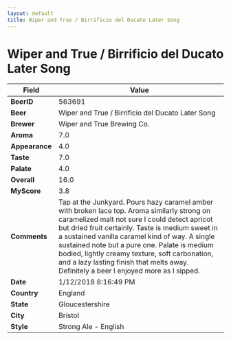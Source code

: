 ```yaml
---
layout: default
title: Wiper and True / Birrificio del Ducato Later Song
---
```


# Wiper and True / Birrificio del Ducato Later Song

| Field         | Value     |
|---------------|-----------|
| **BeerID** | 563691 |
| **Beer** | Wiper and True / Birrificio del Ducato Later Song |
| **Brewer** | Wiper and True Brewing Co. |
| **Aroma** | 7.0 |
| **Appearance** | 4.0 |
| **Taste** | 7.0 |
| **Palate** | 4.0 |
| **Overall** | 16.0 |
| **MyScore** | 3.8 |
| **Comments** | Tap at the Junkyard. Pours hazy caramel amber with broken lace top. Aroma similarly strong on caramelized malt not sure I could detect apricot but dried fruit certainly. Taste is medium sweet in a sustained vanilla caramel kind of way. A single sustained note but a pure one. Palate is medium bodied, lightly creamy texture, soft carbonation, and a lazy lasting finish that melts away. Definitely a  beer I enjoyed more as I sipped. |
| **Date** | 1/12/2018 8:16:49 PM |
| **Country** | England |
| **State** | Gloucestershire |
| **City** | Bristol |
| **Style** | Strong Ale - English |
